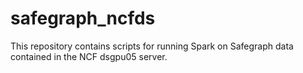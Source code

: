 # safegraph_ncfds
This repository contains scripts for running Spark on Safegraph data contained in the NCF dsgpu05 server.
